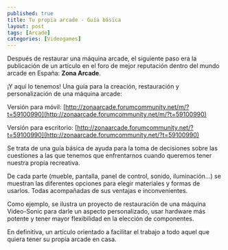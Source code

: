 ```yaml
---
published: true
title: Tu propia arcade - Guía básica
layout: post
tags: [Arcade]
categories: [Videogames]
---
```

Después de restaurar una máquina arcade, el siguiente paso era la publicación de un artículo en el foro de mejor reputación dentro del mundo arcade en España: **Zona Arcade**.

¡Y aquí lo tenemos! Una guía para la creación, restauración y personalización de una máquina arcade:

Versión para móvil:
[http://zonaarcade.forumcommunity.net/m/?t=59100990](http://zonaarcade.forumcommunity.net/m/?t=59100990)

Versión para escritorio:
[http://zonaarcade.forumcommunity.net/?t=59100990](http://zonaarcade.forumcommunity.net/?t=59100990)

Se trata de una guía básica de ayuda para la toma de decisiones sobre las cuestiones a las que tenemos que enfrentarnos cuando queremos tener nuestra propia recreativa.

De cada parte (mueble, pantalla, panel de control, sonido, iluminación...) se muestran las diferentes opciones para elegir materiales y formas de usarlos. Todas acompañadas de sus ventajas e inconvenientes.

Como ejemplo, se ilustra un proyecto de restauración de una máquina Video-Sonic para darle un aspecto personalizado, usar hardware más potente y tener mayor flexibilidad en la elección de componentes.

En definitiva, un artículo orientado a facilitar el trabajo a todo aquel que quiera tener su propia arcade en casa.
